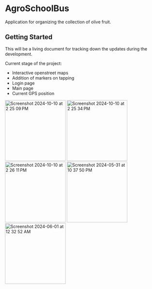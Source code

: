 # AgroSchoolBus

Application for organizing the collection of olive fruit.

## Getting Started

This will be a living document for tracking down the updates during the development.

Current stage of the project:

 - Interactive openstreet maps
 - Addition of markers on tapping
 - Login page
 - Main page
 - Current GPS position


<img width="200" alt="Screenshot 2024-10-10 at 2 25 09 PM" src="https://github.com/user-attachments/assets/61778869-912f-440c-b8b8-655c142dd5af">

<img width="200" alt="Screenshot 2024-10-10 at 2 25 34 PM" src="https://github.com/user-attachments/assets/b135cf63-b719-4c62-9920-e87f6eb86776">
<img width="200" alt="Screenshot 2024-10-10 at 2 26 11 PM" src="https://github.com/user-attachments/assets/dd37ec48-4f37-4938-99f4-b7ad666a43b4">
<img width="200" alt="Screenshot 2024-05-31 at 10 37 50 PM" src="https://github.com/itzortzis/agroschoolbus/assets/105294556/8df6083c-9b24-4801-900c-61839183e6a1">


<img width="200" alt="Screenshot 2024-06-01 at 12 32 52 AM" src="https://github.com/itzortzis/agroschoolbus/assets/105294556/fedabab4-2ac9-4f9d-b8fb-b3741ae41c4b">
